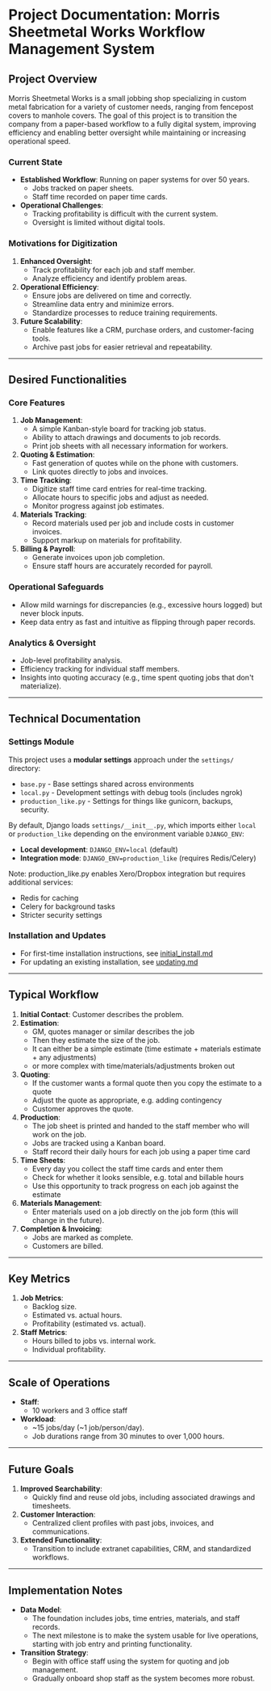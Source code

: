 # Project Documentation: Morris Sheetmetal Works Workflow Management System

## **Project Overview**

Morris Sheetmetal Works is a small jobbing shop specializing in custom metal fabrication for a variety of customer needs, ranging from fencepost covers to manhole covers. The goal of this project is to transition the company from a paper-based workflow to a fully digital system, improving efficiency and enabling better oversight while maintaining or increasing operational speed.

### **Current State**

- **Established Workflow**: Running on paper systems for over 50 years.
    - Jobs tracked on paper sheets.
    - Staff time recorded on paper time cards.
- **Operational Challenges**:
    - Tracking profitability is difficult with the current system.
    - Oversight is limited without digital tools.

### **Motivations for Digitization**

1. **Enhanced Oversight**:
    - Track profitability for each job and staff member.
    - Analyze efficiency and identify problem areas.
2. **Operational Efficiency**:
    - Ensure jobs are delivered on time and correctly.
    - Streamline data entry and minimize errors.
    - Standardize processes to reduce training requirements.
3. **Future Scalability**:
    - Enable features like a CRM, purchase orders, and customer-facing tools.
    - Archive past jobs for easier retrieval and repeatability.

---

## **Desired Functionalities**

### **Core Features**

1. **Job Management**:
    - A simple Kanban-style board for tracking job status.
    - Ability to attach drawings and documents to job records.
    - Print job sheets with all necessary information for workers.
2. **Quoting & Estimation**:
    - Fast generation of quotes while on the phone with customers.
    - Link quotes directly to jobs and invoices.
3. **Time Tracking**:
    - Digitize staff time card entries for real-time tracking.
    - Allocate hours to specific jobs and adjust as needed.
    - Monitor progress against job estimates.
4. **Materials Tracking**:
    - Record materials used per job and include costs in customer invoices.
    - Support markup on materials for profitability.
5. **Billing & Payroll**:
    - Generate invoices upon job completion.
    - Ensure staff hours are accurately recorded for payroll.

### **Operational Safeguards**

- Allow mild warnings for discrepancies (e.g., excessive hours logged) but never block inputs.
- Keep data entry as fast and intuitive as flipping through paper records.

### **Analytics & Oversight**

- Job-level profitability analysis.
- Efficiency tracking for individual staff members.
- Insights into quoting accuracy (e.g., time spent quoting jobs that don't materialize).

---

## **Technical Documentation**

### **Settings Module**

This project uses a **modular settings** approach under the `settings/` directory:

- `base.py` - Base settings shared across environments
- `local.py` - Development settings with debug tools (includes ngrok)
- `production_like.py` - Settings for things like gunicorn, backups, security.

By default, Django loads `settings/__init__.py`, which imports either `local` or `production_like` depending on the environment variable `DJANGO_ENV`:

- **Local development**: `DJANGO_ENV=local` (default)
- **Integration mode**: `DJANGO_ENV=production_like` (requires Redis/Celery)

Note: production_like.py enables Xero/Dropbox integration but requires additional services:
- Redis for caching
- Celery for background tasks
- Stricter security settings

### **Installation and Updates**

- For first-time installation instructions, see [initial_install.md](initial_install.md)
- For updating an existing installation, see [updating.md](updating.md)

---

## **Typical Workflow**

1. **Initial Contact**: Customer describes the problem.
2. **Estimation**:
    - GM, quotes manager or similar describes the job
    - Then they estimate the size of the job.
    - It can either be a simple estimate (time estimate + materials estimate + any adjustments)
    - or more complex with time/materials/adjustments broken out
2. **Quoting**:
    - If the customer wants a formal quote then you copy the estimate to a quote
    - Adjust the quote as appropriate, e.g. adding contingency
    - Customer approves the quote.
3. **Production**:
    - The job sheet is printed and handed to the staff member who will work on the job.
    - Jobs are tracked using a Kanban board.
    - Staff record their daily hours for each job using a paper time card
3. **Time Sheets**:
    - Every day you collect the staff time cards and enter them
    - Check for whether it looks sensible, e.g. total and billable hours
    - Use this opportunity to track progress on each job against the estimate
5. **Materials Management**:
    - Enter materials used on a job directly on the job form (this will change in the future).
6. **Completion & Invoicing**:
    - Jobs are marked as complete.
    - Customers are billed.

---

## **Key Metrics**

1. **Job Metrics**:
    - Backlog size.
    - Estimated vs. actual hours.
    - Profitability (estimated vs. actual).
2. **Staff Metrics**:
    - Hours billed to jobs vs. internal work.
    - Individual profitability.

---

## **Scale of Operations**

- **Staff**:
    - 10 workers and 3 office staff
- **Workload**:
    - ~15 jobs/day (~1 job/person/day).
    - Job durations range from 30 minutes to over 1,000 hours.

---

## **Future Goals**

1. **Improved Searchability**:
    - Quickly find and reuse old jobs, including associated drawings and timesheets.
2. **Customer Interaction**:
    - Centralized client profiles with past jobs, invoices, and communications.
3. **Extended Functionality**:
    - Transition to include extranet capabilities, CRM, and standardized workflows.

---

## **Implementation Notes**

- **Data Model**:
    - The foundation includes jobs, time entries, materials, and staff records.
    - The next milestone is to make the system usable for live operations, starting with job entry and printing functionality.
- **Transition Strategy**:
    - Begin with office staff using the system for quoting and job management.
    - Gradually onboard shop staff as the system becomes more robust.
